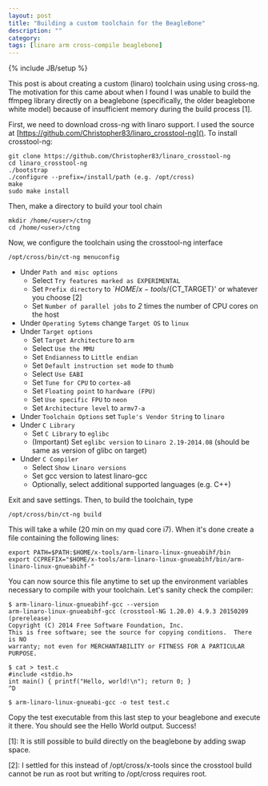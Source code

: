 ```yaml
---
layout: post
title: "Building a custom toolchain for the BeagleBone"
description: ""
category: 
tags: [linaro arm cross-compile beaglebone]
---
```

{% include JB/setup %}

This post is about creating a custom (linaro) toolchain using using
cross-ng. The motivation for this came about when I found I was unable to build
the ffmpeg library directly on a beaglebone (specifically, the older beaglebone
white model) because of insufficient memory during the build process [1].

First, we need to download cross-ng with linaro support. I used the source at
[https://github.com/Christopher83/linaro_crosstool-ng](). To install crosstool-ng:

    git clone https://github.com/Christopher83/linaro_crosstool-ng
    cd linaro_crosstool-ng
    ./bootstrap
    ./configure --prefix=/install/path (e.g. /opt/cross)
    make
    sudo make install
    
Then, make a directory to build your tool chain

    mkdir /home/<user>/ctng
    cd /home/<user>/ctng

Now, we configure the toolchain using the crosstool-ng interface

    /opt/cross/bin/ct-ng menuconfig

* Under `Path and misc options`
  * Select `Try features marked as EXPERIMENTAL`
  * Set `Prefix directory` to `${HOME}/x-tools/${CT_TARGET}' or whatever you choose [2]
  * Set `Number of parallel jobs` to *2* times the number of CPU cores on the host
* Under `Operating Sytems` change `Target OS` to `linux`
* Under `Target options`
  * Set `Target Architecture` to `arm`
  * Select `Use the MMU`
  * Set `Endianness` to `Little endian`
  * Set `Default instruction set mode` to `thumb`
  * Select `Use EABI`
  * Set `Tune for CPU` to `cortex-a8`
  * Set `Floating point` to `hardware (FPU)`
  * Set `Use specific FPU` to `neon`
  * Set `Architecture level` to `armv7-a`
* Under `Toolchain Options` set `Tuple's Vendor String` to `linaro`
* Under `C Library`
  * Set `C Library` to `eglibc`
  * (Important) Set `eglibc version` to `Linaro 2.19-2014.08` (should be same as version of glibc on target)
* Under `C Compiler`
  * Select `Show Linaro versions`
  * Set gcc version to latest linaro-gcc
  * Optionally, select additional supported languages (e.g. C++)

Exit and save settings. Then, to build the toolchain, type

    /opt/cross/bin/ct-ng build

This will take a while (20 min on my quad core i7). When it's done create a file
containing the following lines:

    export PATH=$PATH:$HOME/x-tools/arm-linaro-linux-gnueabihf/bin
    export CCPREFIX="$HOME/x-tools/arm-linaro-linux-gnueabihf/bin/arm-linaro-linux-gnueabihf-"

You can now source this file anytime to set up the environment variables
necessary to compile with your toolchain. Let's sanity check the compiler:

    $ arm-linaro-linux-gnueabihf-gcc --version
    arm-linaro-linux-gnueabihf-gcc (crosstool-NG 1.20.0) 4.9.3 20150209 (prerelease)
    Copyright (C) 2014 Free Software Foundation, Inc.
    This is free software; see the source for copying conditions.  There is NO
    warranty; not even for MERCHANTABILITY or FITNESS FOR A PARTICULAR PURPOSE.

    $ cat > test.c
    #include <stdio.h>
    int main() { printf("Hello, world!\n"); return 0; }
    ^D

    $ arm-linaro-linux-gnueabi-gcc -o test test.c

Copy the test executable from this last step to your beaglebone and execute it
there. You should see the Hello World output. Success!


[1]: It is still possible to build directly on the beaglebone by
adding swap space.

[2]: I settled for this instead of /opt/cross/x-tools since the crosstool build
cannot be run as root but writing to /opt/cross requires root.
